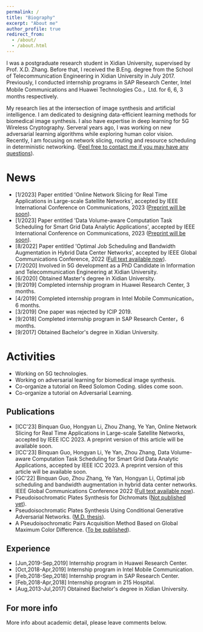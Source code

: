 ```yaml
---
permalink: /
title: "Biography"
excerpt: "About me"
author_profile: true
redirect_from: 
  - /about/
  - /about.html
---
```


I was a postgraduate research student in Xidian University, supervised by Prof. X.D. Zhang. Before that, I received the B.Eng. degree from the School of Telecommunication Engineering in Xidian University in July 2017. Previously, I conducted internship programs in SAP Research Center, Intel Mobile Communications and Huawei Technologies Co.，Ltd. for 6, 6, 3 months respectively.

My research lies at the intersection of image synthesis and artificial intelligence. I am dedicated to designing data-efficient learning methods for biomedical image synthesis. I also have expertise in deep learning for 5G Wireless Cryptography. Serveral years ago, I was working on new adversarial learning algorithms while exploring human color vision. Recently, I am focusing on network slicing, routing and resource scheduling in deterministic networking. ([Feel free to contact me if you may have any questions](https://sites.google.com/view/binquanguo/home)).


News
======
* [1/2023] Paper entitled 'Online Network Slicing for Real Time Applications in Large-scale Satellite Networks', accepted by IEEE International Conference on Communications, 2023 ([Preprint will be soon](https://www.researchgate.net/profile/Binquan-Guo)).
* [1/2023] Paper entitled 'Data Volume-aware Computation Task Scheduling for Smart Grid Data Analytic Applications', accepted by IEEE International Conference on Communications, 2023 ([Preprint will be soon](https://www.researchgate.net/profile/Binquan-Guo)).
* [8/2022] Paper entitled 'Optimal Job Scheduling and Bandwidth Augmentation in Hybrid Data Center Networks', accepted by IEEE Global Communications Conference, 2022 ([Full text available now](https://ieeexplore.ieee.org/document/10001450)).
* [7/2020] Involved in 5G development as a PhD Candidate in Information and Telecommunication Engineering at Xidian University.
* [6/2020] Obtained Master's degree in Xidian University.
* [9/2019] Completed internship program in Huawei Research Center, 3 months.
* [4/2019] Completed internship program in Intel Mobile Communication，6 months.
* [3/2019] One paper was rejected by ICIP 2019.
* [9/2018] Completed internship program in SAP Research Center，6 months.
* [9/2017] Obtained Bachelor's degree in Xidian University.


Activities
======
* Working on 5G technologies.
* Working on adversarial learning for biomedical image synthesis.
* Co-organize a tutorial on Reed Solomon Coding. slides come soon.
* Co-organize a tutorial on Adversarial Learning. 


Publications
------
* [ICC'23] Binquan Guo, Hongyan Li, Zhou Zhang, Ye Yan, Online Network Slicing for Real Time Applications in Large-scale Satellite Networks, accepted by IEEE ICC 2023. A preprint version of this article will be available soon. 
* [ICC'23] Binquan Guo, Hongyan Li, Ye Yan, Zhou Zhang, Data Volume-aware Computation Task Scheduling for Smart Grid Data Analytic Applications, accepted by IEEE ICC 2023. A preprint version of this article will be available soon. 
* [GC'22] Binquan Guo, Zhou Zhang, Ye Yan, Hongyan Li, Optimal job scheduling and bandwidth augmentation in hybrid data center networks. IEEE Global Communications Conference 2022 ([Full text available now](https://ieeexplore.ieee.org/document/10001450)).
* Pseudoisochromatic Plates Synthesis for Dichromats ([Not published yet](https://github.com/wilixx/bichromatic-plates-for-cvd)).
* Pseudoisochromatic Plates Synthesis Using Conditional Generative Adversarial Networks. ([M.D. thesis](https://kns.cnki.net/kcms/detail/detail.aspx?dbcode=CMFD&dbname=CMFD202101&filename=1020156894.nh&uniplatform=NZKPT&v=BZiLbj5YSYVT3Ib728GpZ8_gVnayjmC0C80nPEn7bPpHAOUJhxg0IC00TlWIfCLO)).
* A Pseudoisochromatic Pairs Acquisition Method Based on Global Maximum Color Difference. ([To be published](https://github.com/wilixx/bichromatic-plates-for-cvd)).


Experience
------
* [Jun,2019-Sep,2019] Internship program in Huawei Research Center.
* [Oct,2018-Apr,2019] Internship program in Intel Mobile Communication.
* [Feb,2018-Sep,2018] Internship program in SAP Research Center.
* [Feb,2018-Apr,2018] Internship program in 215 Hospital.
* [Aug,2013-Jul,2017] Obtained Bachelor's degree in Xidian University.


For more info
------
More info about academic detail, please leave comments below.
